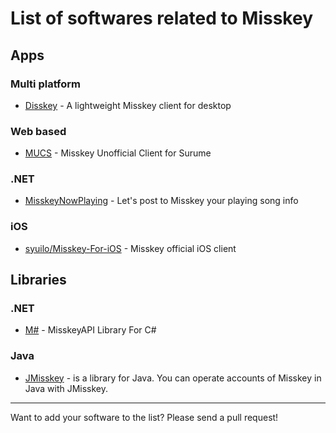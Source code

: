 List of softwares related to Misskey
====

## Apps
### Multi platform
* [Disskey](https://github.com/AyaMorisawa/Disskey) - A lightweight Misskey client for desktop

### Web based
* [MUCS](http://surume.exout.net/mucs/) - Misskey Unofficial Client for Surume

### .NET
* [MisskeyNowPlaying](https://github.com/marihachi/MisskeyNowPlaying) - Let's post to Misskey your playing song info

### iOS
* [syuilo/Misskey-For-iOS](https://github.com/syuilo/Misskey-For-iOS) - Misskey official iOS client

## Libraries
### .NET
* [M#](https://github.com/marihachi/msharp) - MisskeyAPI Library For C#

### Java
* [JMisskey](https://github.com/xReiju/JMisskey) - is a library for Java. You can operate accounts of Misskey in Java with JMisskey.

----
Want to add your software to the list? Please send a pull request!
